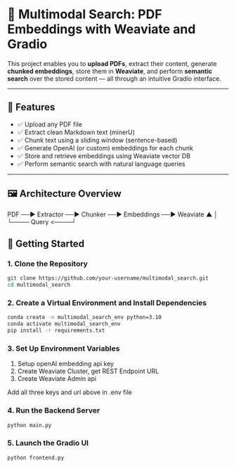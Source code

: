 # 📄 Multimodal Search: PDF Embeddings with Weaviate and Gradio

This project enables you to **upload PDFs**, extract their content, generate **chunked embeddings**, store them in **Weaviate**, and perform **semantic search** over the stored content — all through an intuitive Gradio interface.

---

## 🚀 Features

- ✅ Upload any PDF file
- ✅ Extract clean Markdown text (minerU)
- ✅ Chunk text using a sliding window (sentence-based) 
- ✅ Generate OpenAI (or custom) embeddings for each chunk
- ✅ Store and retrieve embeddings using Weaviate vector DB
- ✅ Perform semantic search with natural language queries

---

## 🖼️ Architecture Overview

PDF ──▶ Extractor ──▶ Chunker ──▶ Embeddings ──▶ Weaviate
▲ │
└──── Query <────┘

## 🚀 Getting Started

### 1. Clone the Repository
```bash
git clone https://github.com/your-username/multimodal_search.git
cd multimodal_search
```

### 2. Create a Virtual Environment and Install Dependencies
```bash
conda create -n multimodal_search_env python=3.10
conda activate multimodal_search_env
pip install -r requirements.txt
```

### 3. Set Up Environment Variables
1) Setup openAI embedding api key
2) Create Weaviate Cluster, get REST Endpoint URL
3) Create Weaviate Admin api 

Add all three keys and url above in .env file

### 4. Run the Backend Server
```bash
python main.py
```

### 5. Launch the Gradio UI
```bash
python frontend.py
```